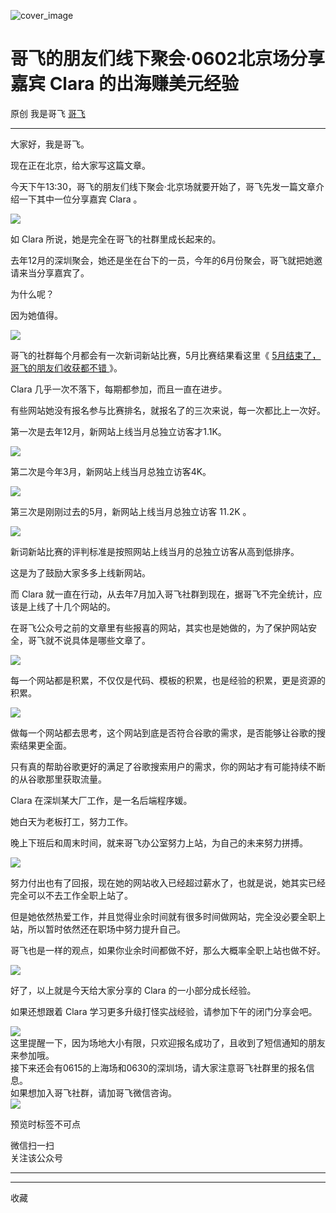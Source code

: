 ![cover_image](https://mmbiz.qpic.cn/sz_mmbiz_jpg/LBrX00GQeicsqL1nS0nduuWGANHhBDoedWZic1p0eoxINxXl1Kexnrr5FDb2lw6nxeNyqXXTfCJnljmosTh1Dttw/0?wx_fmt=jpeg)

#  哥飞的朋友们线下聚会·0602北京场分享嘉宾 Clara 的出海赚美元经验

原创  我是哥飞  [ 哥飞 ](javascript:void\(0\);)

__ _ _ _ _

大家好，我是哥飞。

  

现在正在北京，给大家写这篇文章。

  

今天下午13:30，哥飞的朋友们线下聚会·北京场就要开始了，哥飞先发一篇文章介绍一下其中一位分享嘉宾 Clara 。

  

![](https://mmbiz.qpic.cn/sz_mmbiz_png/LBrX00GQeicsqL1nS0nduuWGANHhBDoedbHzWSMXopYaK9ObGR0GP0XvjaSZry1lbSXicC9fk6MmMu1XVEydwGng/640?wx_fmt=png)

  

如 Clara 所说，她是完全在哥飞的社群里成长起来的。

  

去年12月的深圳聚会，她还是坐在台下的一员，今年的6月份聚会，哥飞就把她邀请来当分享嘉宾了。

  

为什么呢？

  

因为她值得。

  

![](https://mmbiz.qpic.cn/sz_mmbiz_png/LBrX00GQeicsqL1nS0nduuWGANHhBDoed1l36vNeYckSzE577AiaPlUxmFILtqBjMLs91hZN4ojTlBUrdCpUghiaA/640?wx_fmt=png)

  

哥飞的社群每个月都会有一次新词新站比赛，5月比赛结果看这里《 [ 5月结束了，哥飞的朋友们收获都不错
](https://mp.weixin.qq.com/s?__biz=MjM5OTIzMzYyMA==&mid=2650082943&idx=1&sn=a914a6435059d6dc4c0d5071a09acbae&scene=21#wechat_redirect)
》。

  

Clara 几乎一次不落下，每期都参加，而且一直在进步。

  

有些网站她没有报名参与比赛排名，就报名了的三次来说，每一次都比上一次好。

  

第一次是去年12月，新网站上线当月总独立访客才1.1K。

  

![](https://mmbiz.qpic.cn/sz_mmbiz_jpg/LBrX00GQeicsqL1nS0nduuWGANHhBDoedruloNgO0fbGll8VPiczJotwfVyEh0GxMAdYTd9HJ1NWkdibGSAeiccTFg/640?wx_fmt=jpeg)

  

第二次是今年3月，新网站上线当月总独立访客4K。

  

![](https://mmbiz.qpic.cn/sz_mmbiz_png/LBrX00GQeicsqL1nS0nduuWGANHhBDoedX7DwhWytTnZib84CkAjuV7CH6cA6xj2MzKibOmzqicdbxLkrfPzAz66Yw/640?wx_fmt=png)

  

第三次是刚刚过去的5月，新网站上线当月总独立访客 11.2K 。

  

![](https://mmbiz.qpic.cn/sz_mmbiz_jpg/LBrX00GQeicsqL1nS0nduuWGANHhBDoed8NJ83T7TWcehUsiawVGvFo9WzPU9D7bAh74Cwlqq7qmYVco79VeaDYw/640?wx_fmt=jpeg)

  

新词新站比赛的评判标准是按照网站上线当月的总独立访客从高到低排序。

  

这是为了鼓励大家多多上线新网站。

  

而 Clara 就一直在行动，从去年7月加入哥飞社群到现在，据哥飞不完全统计，应该是上线了十几个网站的。

  

在哥飞公众号之前的文章里有些报喜的网站，其实也是她做的，为了保护网站安全，哥飞就不说具体是哪些文章了。

  

![](https://mmbiz.qpic.cn/sz_mmbiz_png/LBrX00GQeicsqL1nS0nduuWGANHhBDoedkRGCEDftc9llQjuIuAIicuFbFkHwRuj6jiaZFtaP3bRurmmD34CPaIicw/640?wx_fmt=png)

  

每一个网站都是积累，不仅仅是代码、模板的积累，也是经验的积累，更是资源的积累。

  

![](https://mmbiz.qpic.cn/sz_mmbiz_png/LBrX00GQeicsqL1nS0nduuWGANHhBDoedpyYqRf7pDuKrHdo2JYJjfIynuCiaSQKibDZ0jn6ucvAEd0g1icTKtU1RQ/640?wx_fmt=png)

  

做每一个网站都去思考，这个网站到底是否符合谷歌的需求，是否能够让谷歌的搜索结果更全面。

  

只有真的帮助谷歌更好的满足了谷歌搜索用户的需求，你的网站才有可能持续不断的从谷歌那里获取流量。

  

Clara 在深圳某大厂工作，是一名后端程序媛。

  

她白天为老板打工，努力工作。

  

晚上下班后和周末时间，就来哥飞办公室努力上站，为自己的未来努力拼搏。

  

![](https://mmbiz.qpic.cn/sz_mmbiz_png/LBrX00GQeicsqL1nS0nduuWGANHhBDoed2dbjvNrzmAD615ycmDiaSt6uOFLmcmJfficaaryxqdCO7lL0omwbcILA/640?wx_fmt=png)

  

努力付出也有了回报，现在她的网站收入已经超过薪水了，也就是说，她其实已经完全可以不去工作全职上站了。

  

但是她依然热爱工作，并且觉得业余时间就有很多时间做网站，完全没必要全职上站，所以暂时依然还在职场中努力提升自己。

  

哥飞也是一样的观点，如果你业余时间都做不好，那么大概率全职上站也做不好。

  

![](https://mmbiz.qpic.cn/sz_mmbiz_png/LBrX00GQeicsqL1nS0nduuWGANHhBDoediaXSELmwtqlDrHogofGFJ4iciaFjOPtWUlq8ziaQprWaHzsoXPf2e91BDw/640?wx_fmt=png)

  

好了，以上就是今天给大家分享的 Clara 的一小部分成长经验。

  

如果还想跟着 Clara 学习更多升级打怪实战经验，请参加下午的闭门分享会吧。

  

![](https://mmbiz.qpic.cn/sz_mmbiz_png/LBrX00GQeicsqL1nS0nduuWGANHhBDoedkaibCZybN9ZhU36TvqIl5ibiccLE4Ps5VTk3BhVDDRdyxs3OhalBYeN9w/640?wx_fmt=png)  
这里提醒一下，因为场地大小有限，只欢迎报名成功了，且收到了短信通知的朋友来参加哦。  
接下来还会有0615的上海场和0630的深圳场，请大家注意哥飞社群里的报名信息。  
如果想加入哥飞社群，请加哥飞微信咨询。  
![](https://mmbiz.qpic.cn/sz_mmbiz_png/LBrX00GQeicsqL1nS0nduuWGANHhBDoedyM8Ria3VeQDRneWzCYmoZzw0GSKvIldwibRCWLGK1yWMp55BlzsyRw6Q/640?wx_fmt=png)

预览时标签不可点

微信扫一扫  
关注该公众号





****



****



  收藏

